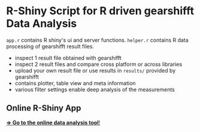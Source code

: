 # R-Shiny Script for R driven gearshifft Data Analysis

`app.r` contains R shiny's ui and server functions. `helper.r` contains R data processing of gearshifft result files. 

- inspect 1 result file obtained with gearshifft
- inspect 2 result files and compare cross platform or across libraries
- upload your own result file or use results in `results/` provided by gearshifft
- contains plotter, table view and meta information
- various filter settings enable deep analysis of the measurements

## Online R-Shiny App

[**=> Go to the online data analysis tool**!](http://v22017054645049618.nicesrv.de/gearshifft/)
